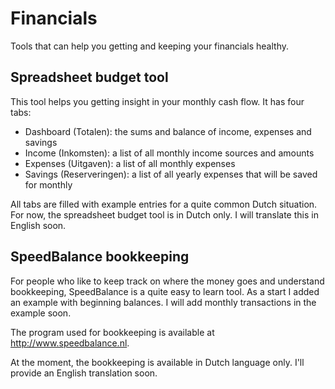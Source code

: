 # Financials
Tools that can help you getting and keeping your financials healthy.

## Spreadsheet budget tool
This tool helps you getting insight in your monthly cash flow. It has four tabs:
- Dashboard (Totalen): the sums and balance of income, expenses and savings
- Income (Inkomsten): a list of all monthly income sources and amounts
- Expenses (Uitgaven): a list of all monthly expenses
- Savings (Reserveringen): a list of all yearly expenses that will be saved for monthly

All tabs are filled with example entries for a quite common Dutch situation. For now, the spreadsheet budget tool is in Dutch only. I will translate this in English soon.


## SpeedBalance bookkeeping
For people who like to keep track on where the money goes and understand bookkeeping, SpeedBalance is a quite easy to learn tool. As a start I added an example with beginning balances. I will add monthly transactions in the example soon.

The program used for bookkeeping is available at http://www.speedbalance.nl.

At the moment, the bookkeeping is available in Dutch language only. I'll provide an English translation soon.
